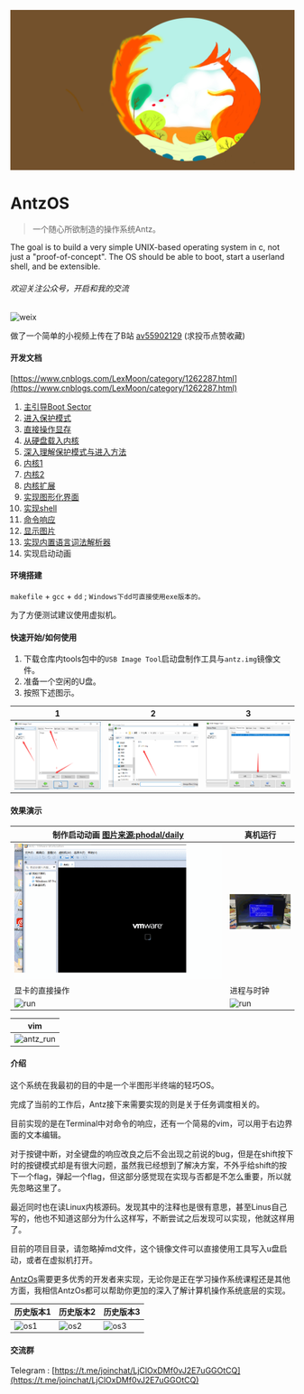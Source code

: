 ﻿![screen](screen/11.jpg)

# AntzOS

> 一个随心所欲制造的操作系统Antz。

The goal is to build a very simple UNIX-based operating system in c, not just a "proof-of-concept". The OS should be able to boot, start a userland shell, and be extensible.

###### 欢迎关注公众号，开启和我的交流

![weix](https://www.cnblogs.com/images/cnblogs_com/LexMoon/1391533/o_qrcode_for_gh_f3457f4f73a1_258.jpg)

做了一个简单的小视频上传在了B站 [av55902129](https://www.bilibili.com/video/av55902129)  (求投币点赞收藏)

#### <span id="rhsy">开发文档</span>

[https://www.cnblogs.com/LexMoon/category/1262287.html](https://www.cnblogs.com/LexMoon/category/1262287.html)

1. [主引导Boot Sector](https://www.cnblogs.com/LexMoon/p/antz01.html)
2. [进入保护模式](https://www.cnblogs.com/LexMoon/p/antz02.html)
3. [直接操作显存](https://www.cnblogs.com/LexMoon/p/antz03.html)
4. [从硬盘载入内核](https://www.cnblogs.com/LexMoon/p/antz04.html)
5. [深入理解保护模式与进入方法](https://www.cnblogs.com/LexMoon/p/antz05.html)
6. [内核1](https://www.cnblogs.com/LexMoon/p/antz06.html)
7. [内核2](https://www.cnblogs.com/LexMoon/p/antz07.html)
8. [内核扩展](https://www.cnblogs.com/LexMoon/p/antz08.html)
9. [实现图形化界面](https://www.cnblogs.com/LexMoon/p/antz09.html)
10. [实现shell](https://www.cnblogs.com/LexMoon/p/antz10.html)
11. [命令响应](https://www.cnblogs.com/LexMoon/p/antz11.html)
12. [显示图片](https://www.cnblogs.com/LexMoon/p/antz13.html)
13. [实现内置语言词法解析器](https://www.cnblogs.com/LexMoon/p/antz14.html)
14. 实现启动动画

#### <span id="hjdj">环境搭建</span>

`makefile` + `gcc` + `dd`  ; `Windows下dd可直接使用exe版本的。`

为了方便测试建议使用虚拟机。

#### <span id="rhsy">快速开始/如何使用</span>

1. 下载仓库内tools包中的`USB Image Tool`启动盘制作工具与`antz.img`镜像文件。
2. 准备一个空闲的U盘。
3. 按照下述图示。

| 1 | 2 | 3 |
| ------- | -------- | -------- |
| ![run](screen/h1.png) | ![run](screen/h2.png) | ![run](screen/h3.png) |

#### <span id="xgys">效果演示</span>

| 制作启动动画 [图片来源:phodal/daily](https://github.com/phodal/daily) | 真机运行 |
| ------- | -------- |
| ![run](screen/my.gif) | ![run](screen/runShow.gif) |
| 显卡的直接操作 | 进程与时钟 |
| ![run](https://github.com/CasterWx/AntzOS/blob/master/screen/虚拟机1.gif?raw=true) | ![run](https://github.com/CasterWx/AntzOS/blob/master/screen/execute.gif?raw=true) |


| vim |
| ------- |
| ![antz_run](https://github.com/CasterWx/AntzOS/blob/master/screen/虚拟机2.gif?raw=true) |



#### <span id="js">介绍</span>

这个系统在我最初的目的中是一个半图形半终端的轻巧OS。

完成了当前的工作后，Antz接下来需要实现的则是关于任务调度相关的。

目前实现的是在Terminal中对命令的响应，还有一个简易的vim，可以用于右边界面的文本编辑。

对于按键中断，对全键盘的响应改良之后不会出现之前说的bug，但是在shift按下时的按键模式却是有很大问题，虽然我已经想到了解决方案，不外乎给shift的按下一个flag，弹起一个flag，但这部分感觉现在实现与否都是不怎么重要，所以就先忽略这里了。

最近同时也在读Linux内核源码。发现其中的注释也是很有意思，甚至Linus自己写的，他也不知道这部分为什么这样写，不断尝试之后发现可以实现，他就这样用了。

目前的项目目录，请忽略掉md文件，这个镜像文件可以直接使用工具写入u盘启动，或者在虚拟机打开。

[AntzOs](https://github.com/CasterWx/AntzOS)需要更多优秀的开发者来实现，无论你是正在学习操作系统课程还是其他方面，我相信AntzOs都可以帮助你更加的深入了解计算机操作系统底层的实现。

| 历史版本1 | 历史版本2 | 历史版本3 |
| ------- | ------- | ------- |
| ![os1](https://www.cnblogs.com/images/cnblogs_com/LexMoon/1246510/o_qq_pic_merged_1539834568688.jpg) | ![os2](https://www.cnblogs.com/images/cnblogs_com/LexMoon/1246510/o_antzos4.jpg) | ![os3](https://www.cnblogs.com/images/cnblogs_com/LexMoon/1246510/o_qq_pic_merged_1539834611072.jpg) |

#### <span id="jlq">交流群</span>

Telegram : [https://t.me/joinchat/LjClOxDMf0vJ2E7uGGOtCQ](https://t.me/joinchat/LjClOxDMf0vJ2E7uGGOtCQ)
